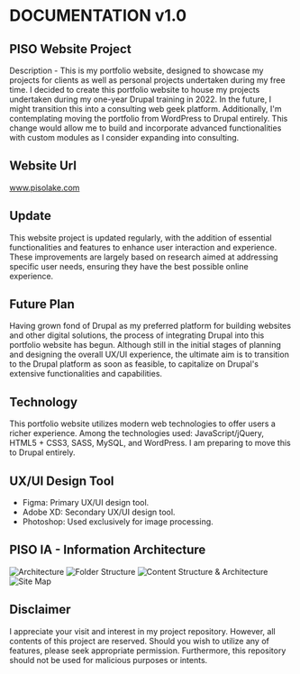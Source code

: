 # DOCUMENTATION v1.0

## PISO Website Project

Description - This is my portfolio website, designed to showcase my projects for clients as well as personal projects undertaken during my free time. I decided to create this portfolio website to house my projects undertaken during my one-year Drupal training in 2022. In the future, I might transition this into a consulting web geek platform. Additionally, I'm contemplating moving the portfolio from WordPress to Drupal entirely. This change would allow me to build and incorporate advanced functionalities with custom modules as I consider expanding into consulting.

## Website Url
www.pisolake.com

## Update

This website project is updated regularly, with the addition of essential functionalities and features to enhance user interaction and experience. These improvements are largely based on research aimed at addressing specific user needs, ensuring they have the best possible online experience.

## Future Plan

Having grown fond of Drupal as my preferred platform for building websites and other digital solutions, the process of integrating Drupal into this portfolio website has begun. Although still in the initial stages of planning and designing the overall UX/UI experience, the ultimate aim is to transition to the Drupal platform as soon as feasible, to capitalize on Drupal's extensive functionalities and capabilities.

## Technology

This portfolio website utilizes modern web technologies to offer users a richer experience. Among the technologies used: JavaScript/jQuery, HTML5 + CSS3, SASS, MySQL, and WordPress. I am preparing to move this to Drupal entirely.

## UX/UI Design Tool

-	Figma: Primary UX/UI design tool.
-	Adobe XD: Secondary UX/UI design tool.
-	Photoshop: Used exclusively for image processing.

## PISO IA - Information Architecture

![Architecture](web/theme/media/images/architecture.png)
![Folder Structure](web/theme/media/images/folderstructure.png)
![Content Structure & Architecture](web/theme/media/images/content-structure.png)
![Site Map](web/theme/media/images/sitemap.png)

## Disclaimer

I appreciate your visit and interest in my project repository. However, all contents of this project are reserved. Should you wish to utilize any of features, please seek appropriate permission. Furthermore, this repository should not be used for malicious purposes or intents.
